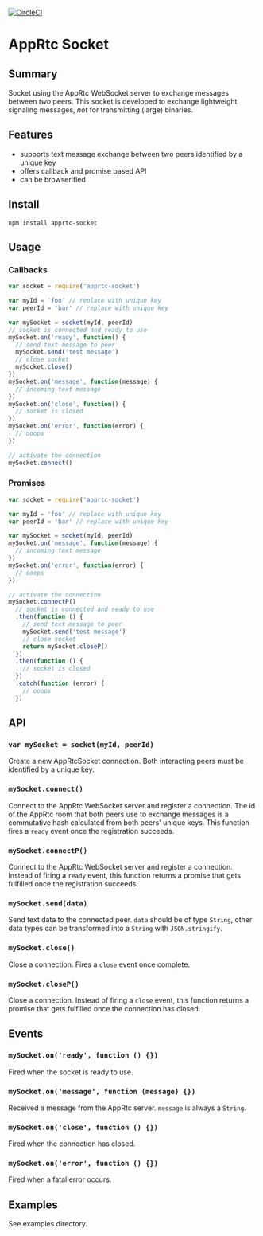 [![CircleCI](https://circleci.com/gh/nicojanssens/apprtc-socket-js.svg?style=svg)](https://circleci.com/gh/nicojanssens/apprtc-socket-js)

# AppRtc Socket

## Summary
Socket using the AppRtc WebSocket server to exchange messages between *two* peers. This socket is developed to exchange lightweight signaling messages, *not* for transmitting (large) binaries.

## Features
- supports text message exchange between two peers identified by a unique key
- offers callback and promise based API
- can be browserified

## Install
```
npm install apprtc-socket
```

## Usage

### Callbacks
```js
var socket = require('apprtc-socket')

var myId = 'foo' // replace with unique key
var peerId = 'bar' // replace with unique key

var mySocket = socket(myId, peerId)
// socket is connected and ready to use
mySocket.on('ready', function() {
  // send text message to peer
  mySocket.send('test message')
  // close socket
  mySocket.close()
})
mySocket.on('message', function(message) {
  // incoming text message
})
mySocket.on('close', function() {
  // socket is closed
})
mySocket.on('error', function(error) {
  // ooops
})

// activate the connection
mySocket.connect()
```

### Promises
```js
var socket = require('apprtc-socket')

var myId = 'foo' // replace with unique key
var peerId = 'bar' // replace with unique key

var mySocket = socket(myId, peerId)
mySocket.on('message', function(message) {
  // incoming text message
})
mySocket.on('error', function(error) {
  // ooops
})

// activate the connection
mySocket.connectP()
  // socket is connected and ready to use
  .then(function () {
    // send text message to peer
    mySocket.send('test message')
    // close socket
    return mySocket.closeP()
  })
  .then(function () {
    // socket is closed
  })
  .catch(function (error) {
    // ooops
  })
```

## API

### `var mySocket = socket(myId, peerId)`
Create a new AppRtcSocket connection. Both interacting peers must be identified by a unique key.

### `mySocket.connect()`
Connect to the AppRtc WebSocket server and register a connection. The id of the AppRtc room that both peers use to exchange messages is a commutative hash calculated from both peers' unique keys. This function fires a `ready` event once the registration succeeds.

### `mySocket.connectP()`
Connect to the AppRtc WebSocket server and register a connection. Instead of firing a `ready` event, this function returns a promise that gets fulfilled once the registration succeeds.

### `mySocket.send(data)`
Send text data to the connected peer. `data` should be of type
`String`, other data types can be transformed into a `String` with `JSON.stringify`.

### `mySocket.close()`
Close a connection. Fires a `close` event once complete.

### `mySocket.closeP()`
Close a connection. Instead of firing a `close` event, this function returns a promise that gets fulfilled once the connection has closed.

## Events

### `mySocket.on('ready', function () {})`
Fired when the socket is ready to use.

### `mySocket.on('message', function (message) {})`
Received a message from the AppRtc server. `message` is always a `String`.

### `mySocket.on('close', function () {})`   
Fired when the connection has closed.   

### `mySocket.on('error', function () {})`
Fired when a fatal error occurs.     

## Examples
See examples directory.

